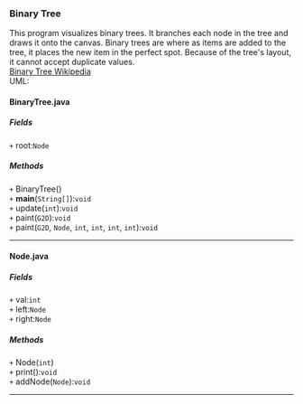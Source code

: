 ### Binary Tree
This program visualizes binary trees. It branches each node in the tree and draws it onto the canvas.  Binary trees are where as items are added to the tree, it places the new item in the perfect spot. Because of the tree's layout, it cannot accept duplicate values.  
[Binary Tree Wikipedia](https://en.wikipedia.org/wiki/Binary_tree)  
UML:
#### BinaryTree.java
##### Fields
`+` root:`Node`  
##### Methods
`+` BinaryTree()  
`+` **main**(`String[]`):`void`  
`+` update(`int`):`void`  
`+` paint(`G2D`):`void`  
`+` paint(`G2D`, `Node`, `int`, `int`, `int`, `int`):`void`
***
#### Node.java
##### Fields
`+` val:`int`  
`+` left:`Node`  
`+` right:`Node`  
##### Methods
`+` Node(`int`)  
`+` print():`void`  
`+` addNode(`Node`):`void`
***